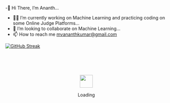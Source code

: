 -👋 Hi There, I’m Ananth...
- 👨‍💻 I’m currently working on Machine Learning and practicing coding on some Online Judge Platforms...
- 👬 I’m looking to collaborate on Machine Learning...
- 📫 How to reach me mvananthkumar@gmail.com



[![GitHub Streak](https://github-readme-streak-stats.herokuapp.com?user=ananthkumarmv&theme=dark&date_format=j%20M%5B%20Y%5D)](https://git.io/streak-stats)


<div align="center">
	<br>
	<br>
	<br>
	<br>
	<img src="https://enterprise.github.com/assets/spinners/octocat-spinner-128-26a44333917854c6794d55eac947b1277fced54f1f60c5df5d93431db8753bc5.gif" width="40" height="40">
	<p>Loading</p>
	<br>
	<br>
	<br>
	<br>
</div>


